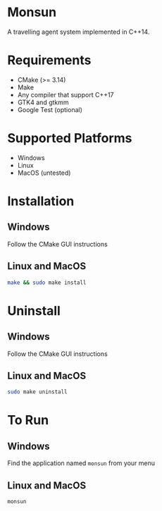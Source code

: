 # Monsun
A travelling agent system implemented in C++14.

# Requirements
- CMake (>= 3.14)
- Make
- Any compiler that support C++17
- GTK4 and gtkmm
- Google Test (optional)

# Supported Platforms
- Windows
- Linux
- MacOS (untested)

# Installation
## Windows
Follow the CMake GUI instructions

## Linux and MacOS
```sh
make && sudo make install
```

# Uninstall
## Windows
Follow the CMake GUI instructions

## Linux and MacOS
```sh
sudo make uninstall
```

# To Run
## Windows
Find the application named `monsun` from your menu

## Linux and MacOS
```sh
monsun
```

